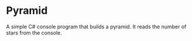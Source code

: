 # Pyramid

A simple C# console program that builds a pyramid. It reads the number of stars from the console.
